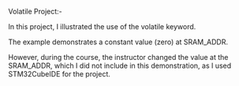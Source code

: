 Volatile Project:-

In this project, I illustrated the use of the volatile keyword.

The example demonstrates a constant value (zero) at SRAM_ADDR.

However, during the course, the instructor changed the value at the SRAM_ADDR, which I did not include in this demonstration, as I used STM32CubeIDE for the project.

